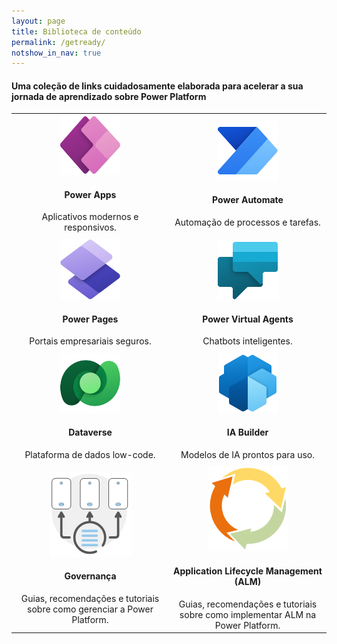 ```yaml
---
layout: page
title: Biblioteca de conteúdo
permalink: /getready/
notshow_in_nav: true
---
```


#### Uma coleção de links cuidadosamente elaborada para acelerar a sua jornada de aprendizado sobre Power Platform

<table class="tablenborders">
    <tbody class="body">
      <tr>
        <td width=50% align="center">
            <a href="../getready/powerapps/"><img src="../assets/imgs/powerapps-ico-96.png" alt="Power Apps"></a>
                <h4><b>Power Apps</b></h4>
                Aplicativos modernos e responsivos.
        </td>
            <td width=50% align="center">
            <a href="../getready/powerautomate/"><img src="../assets/imgs/pautomate-ico-96.png" alt="Power Automate"></a>
                <h4><b>Power Automate</b></h4>
                Automação de processos e tarefas.
        </td>
      </tr>
      <tr>
        <td>
        </td>
      </tr>
        <tr>
            <td width=50% align="center">
                <a href="../getready/powerpages/"><img src="../assets/imgs/powerpages-ico-96.png" alt="Power Pages"></a>
                    <h4><b>Power Pages</b></h4>
                    Portais empresariais seguros.
            </td>
            <td width=50% align="center">
                <a href="../getready/powervirtualagents/"><img src="../assets/imgs/pva-ico-96.png" alt="Power Virtual Agents"></a>
                    <h4><b>Power Virtual Agents</b></h4>
                    Chatbots inteligentes.
            </td>
        </tr>
      <tr>
        <td>
        </td>
      </tr>
        <tr>
            <td width=50% align="center">
                <a href="../getready/dataverse/"><img src="../assets/imgs/dataverse-ico-96.png" alt="Dataverse"></a>
                <h4><b>Dataverse</b></h4>
                Plataforma de dados low-code.
            </td>
            <td width=50% align="center">
                <a href="../getready/iabuilder/"><img src="../assets/imgs/iabuilder-ico-96.png" alt="IA Builder"></a>
                <h4><b>IA Builder</b></h4>
                Modelos de IA prontos para uso.
            </td>
        </tr>
      <tr>
        <td>
        </td>
      </tr>
        <tr>
            <td width=50% align="center">
                <a href="../getready/governance/"><img src="../assets/imgs/governance-ico.png" alt="Governança"></a>
                <h4><b>Governança</b></h4>
                Guias, recomendações e tutoriais sobre como gerenciar a Power Platform.
            </td>
            <td width=50% align="center">
                <a href="../getready/alm/"><img src="../assets/imgs/alm-ico.png" alt="ALM"></a>
                <h4><b>Application Lifecycle Management (ALM) </b></h4>
                Guias, recomendações e tutoriais sobre como implementar ALM na Power Platform.
            </td>
        </tr>
    </tbody>
    </table>
